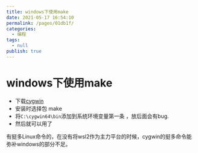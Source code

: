 ```yaml
---
title: windows下使用make
date: 2021-05-17 16:54:10
permalink: /pages/01db1f/
categories: 
  - 编程
tags: 
  - null
publish: true
---
```


# windows下使用make

* 下载[cygwin](http://www.cygwin.com/)
* 安装时选择包 make
* 将`C:\cygwin64\bin`添加到系统环境变量第一条 ，放后面会有bug.
* 然后就可以用了

有挺多Linux命令的，在没有将wsl2作为主力平台的时候，cygwin的挺多命令能弥补windows的部分不足。
